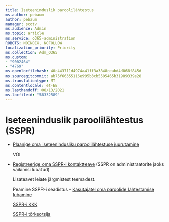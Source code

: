 ```yaml
---
title: Iseteeninduslik paroolilähtestus
ms.author: pebaum
author: pebaum
manager: scotv
ms.audience: Admin
ms.topic: article
ms.service: o365-administration
ROBOTS: NOINDEX, NOFOLLOW
localization_priority: Priority
ms.collection: Adm_O365
ms.custom:
- "9002464"
- "4769"
ms.openlocfilehash: 40c443711d4974a41ff3a3848ceabd4d068f845d
ms.sourcegitcommit: ab75f66355116e995b3cb5505465b31989339e28
ms.translationtype: MT
ms.contentlocale: et-EE
ms.lasthandoff: 08/13/2021
ms.locfileid: "58332589"
---
```

# <a name="self-service-password-reset-sspr"></a>Iseteeninduslik paroolilähtestus (SSPR)

- [Plaanige oma iseteenindusliku paroolilähtestuse juurutamine](https://go.microsoft.com/fwlink/?linkid=2142944)  

    VÕI
- [Registreerige oma SSPR-i kontaktteave](https://mysignins.microsoft.com/security-info) (SSPR on administraatorite jaoks vaikimisi lubatud)

    Lisateavet leiate järgmistest teemadest.

    Peamine SSPR-i seadistus – [Kasutajatel oma paroolide lähtestamise lubamine](https://docs.microsoft.com/microsoft-365/admin/add-users/let-users-reset-passwords)

    [SSPR-i KKK](https://docs.microsoft.com/azure/active-directory/authentication/active-directory-passwords-faq)

    [SSPR-i tõrkeotsija](https://docs.microsoft.com/azure/active-directory/authentication/active-directory-passwords-troubleshoot)
